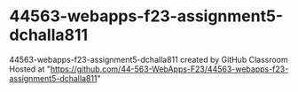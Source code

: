 # 44563-webapps-f23-assignment5-dchalla811
44563-webapps-f23-assignment5-dchalla811 created by GitHub Classroom
Hosted at "https://github.com/44-563-WebApps-F23/44563-webapps-f23-assignment5-dchalla811"
